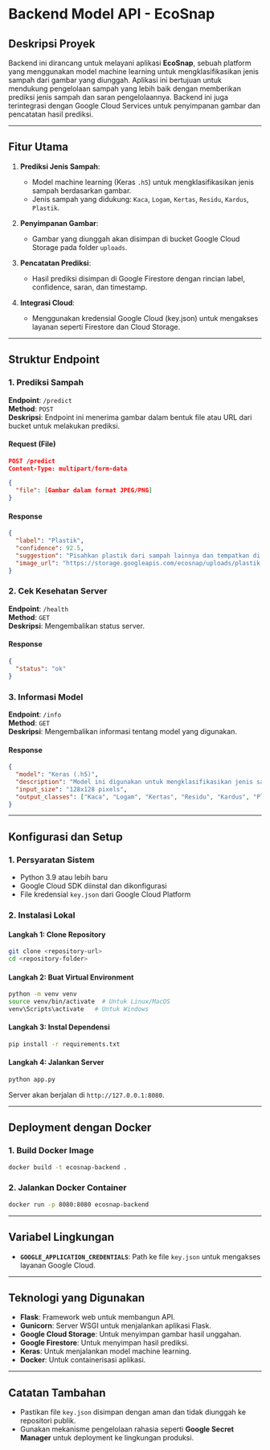 # Backend Model API - EcoSnap

## Deskripsi Proyek
Backend ini dirancang untuk melayani aplikasi **EcoSnap**, sebuah platform yang menggunakan model machine learning untuk mengklasifikasikan jenis sampah dari gambar yang diunggah. Aplikasi ini bertujuan untuk mendukung pengelolaan sampah yang lebih baik dengan memberikan prediksi jenis sampah dan saran pengelolaannya. Backend ini juga terintegrasi dengan Google Cloud Services untuk penyimpanan gambar dan pencatatan hasil prediksi.

---

## Fitur Utama
1. **Prediksi Jenis Sampah**:
   - Model machine learning (Keras `.h5`) untuk mengklasifikasikan jenis sampah berdasarkan gambar.
   - Jenis sampah yang didukung: `Kaca`, `Logam`, `Kertas`, `Residu`, `Kardus`, `Plastik`.

2. **Penyimpanan Gambar**:
   - Gambar yang diunggah akan disimpan di bucket Google Cloud Storage pada folder `uploads`.

3. **Pencatatan Prediksi**:
   - Hasil prediksi disimpan di Google Firestore dengan rincian label, confidence, saran, dan timestamp.

4. **Integrasi Cloud**:
   - Menggunakan kredensial Google Cloud (key.json) untuk mengakses layanan seperti Firestore dan Cloud Storage.

---

## Struktur Endpoint

### 1. **Prediksi Sampah**  
**Endpoint**: `/predict`  
**Method**: `POST`  
**Deskripsi**: Endpoint ini menerima gambar dalam bentuk file atau URL dari bucket untuk melakukan prediksi.

#### **Request (File)**
```json
POST /predict
Content-Type: multipart/form-data

{
  "file": [Gambar dalam format JPEG/PNG]
}
```

#### **Response**
```json
{
  "label": "Plastik",
  "confidence": 92.5,
  "suggestion": "Pisahkan plastik dari sampah lainnya dan tempatkan di tempat sampah khusus plastik.",
  "image_url": "https://storage.googleapis.com/ecosnap/uploads/plastik.jpg"
}
```

### 2. **Cek Kesehatan Server**  
**Endpoint**: `/health`  
**Method**: `GET`  
**Deskripsi**: Mengembalikan status server.

#### **Response**
```json
{
  "status": "ok"
}
```

### 3. **Informasi Model**  
**Endpoint**: `/info`  
**Method**: `GET`  
**Deskripsi**: Mengembalikan informasi tentang model yang digunakan.

#### **Response**
```json
{
  "model": "Keras (.h5)",
  "description": "Model ini digunakan untuk mengklasifikasikan jenis sampah berdasarkan gambar.",
  "input_size": "128x128 pixels",
  "output_classes": ["Kaca", "Logam", "Kertas", "Residu", "Kardus", "Plastik"]
}
```

---

## Konfigurasi dan Setup

### **1. Persyaratan Sistem**
- Python 3.9 atau lebih baru
- Google Cloud SDK diinstal dan dikonfigurasi
- File kredensial `key.json` dari Google Cloud Platform

### **2. Instalasi Lokal**

#### **Langkah 1: Clone Repository**
```bash
git clone <repository-url>
cd <repository-folder>
```

#### **Langkah 2: Buat Virtual Environment**
```bash
python -m venv venv
source venv/bin/activate  # Untuk Linux/MacOS
venv\Scripts\activate   # Untuk Windows
```

#### **Langkah 3: Instal Dependensi**
```bash
pip install -r requirements.txt
```

#### **Langkah 4: Jalankan Server**
```bash
python app.py
```

Server akan berjalan di `http://127.0.0.1:8080`.

---

## Deployment dengan Docker

### **1. Build Docker Image**
```bash
docker build -t ecosnap-backend .
```

### **2. Jalankan Docker Container**
```bash
docker run -p 8080:8080 ecosnap-backend
```

---

## Variabel Lingkungan

- **`GOOGLE_APPLICATION_CREDENTIALS`**: Path ke file `key.json` untuk mengakses layanan Google Cloud.

---

## Teknologi yang Digunakan
- **Flask**: Framework web untuk membangun API.
- **Gunicorn**: Server WSGI untuk menjalankan aplikasi Flask.
- **Google Cloud Storage**: Untuk menyimpan gambar hasil unggahan.
- **Google Firestore**: Untuk menyimpan hasil prediksi.
- **Keras**: Untuk menjalankan model machine learning.
- **Docker**: Untuk containerisasi aplikasi.

---

## Catatan Tambahan
- Pastikan file `key.json` disimpan dengan aman dan tidak diunggah ke repositori publik.
- Gunakan mekanisme pengelolaan rahasia seperti **Google Secret Manager** untuk deployment ke lingkungan produksi.

